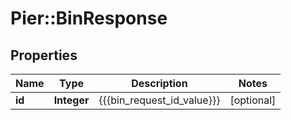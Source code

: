 # Pier::BinResponse

## Properties
Name | Type | Description | Notes
------------ | ------------- | ------------- | -------------
**id** | **Integer** | {{{bin_request_id_value}}} | [optional] 


